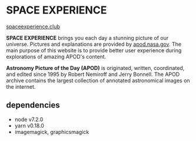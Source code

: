 # SPACE EXPERIENCE

[spaceexperience.club](https://spaceexperience.club/)

**SPACE EXPERIENCE** brings you each day a stunning picture of our universe. Pictures and explanations are provided by [apod.nasa.gov](https://apod.nasa.gov). The main purpose of this website is to provide better user experience during explorations of amazing APOD's content.

**Astronomy Picture of the Day (APOD)** is originated, written, coordinated, and edited since 1995 by Robert Nemiroff and Jerry Bonnell. The APOD archive contains the largest collection of annotated astronomical images on the internet.


## dependencies

* node v7.2.0
* yarn v0.18.0
* imagemagick, graphicsmagick
